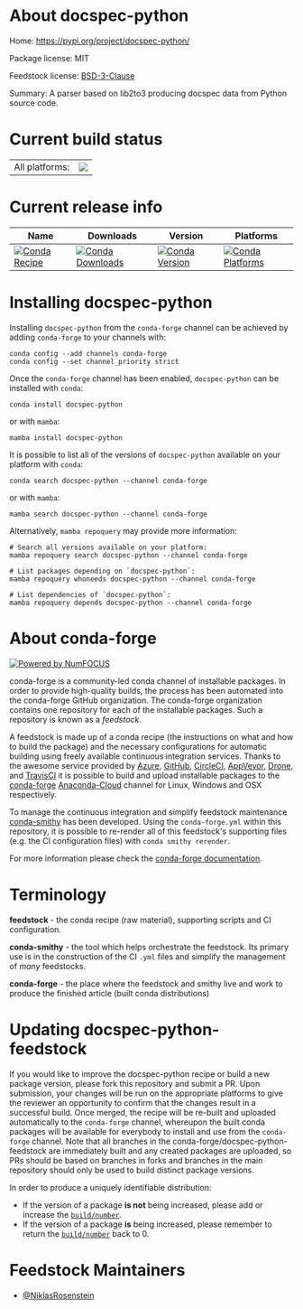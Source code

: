 About docspec-python
====================

Home: https://pypi.org/project/docspec-python/

Package license: MIT

Feedstock license: [BSD-3-Clause](https://github.com/conda-forge/docspec-python-feedstock/blob/main/LICENSE.txt)

Summary: A parser based on lib2to3 producing docspec data from Python source code.

Current build status
====================


<table><tr><td>All platforms:</td>
    <td>
      <a href="https://dev.azure.com/conda-forge/feedstock-builds/_build/latest?definitionId=13600&branchName=main">
        <img src="https://dev.azure.com/conda-forge/feedstock-builds/_apis/build/status/docspec-python-feedstock?branchName=main">
      </a>
    </td>
  </tr>
</table>

Current release info
====================

| Name | Downloads | Version | Platforms |
| --- | --- | --- | --- |
| [![Conda Recipe](https://img.shields.io/badge/recipe-docspec--python-green.svg)](https://anaconda.org/conda-forge/docspec-python) | [![Conda Downloads](https://img.shields.io/conda/dn/conda-forge/docspec-python.svg)](https://anaconda.org/conda-forge/docspec-python) | [![Conda Version](https://img.shields.io/conda/vn/conda-forge/docspec-python.svg)](https://anaconda.org/conda-forge/docspec-python) | [![Conda Platforms](https://img.shields.io/conda/pn/conda-forge/docspec-python.svg)](https://anaconda.org/conda-forge/docspec-python) |

Installing docspec-python
=========================

Installing `docspec-python` from the `conda-forge` channel can be achieved by adding `conda-forge` to your channels with:

```
conda config --add channels conda-forge
conda config --set channel_priority strict
```

Once the `conda-forge` channel has been enabled, `docspec-python` can be installed with `conda`:

```
conda install docspec-python
```

or with `mamba`:

```
mamba install docspec-python
```

It is possible to list all of the versions of `docspec-python` available on your platform with `conda`:

```
conda search docspec-python --channel conda-forge
```

or with `mamba`:

```
mamba search docspec-python --channel conda-forge
```

Alternatively, `mamba repoquery` may provide more information:

```
# Search all versions available on your platform:
mamba repoquery search docspec-python --channel conda-forge

# List packages depending on `docspec-python`:
mamba repoquery whoneeds docspec-python --channel conda-forge

# List dependencies of `docspec-python`:
mamba repoquery depends docspec-python --channel conda-forge
```


About conda-forge
=================

[![Powered by
NumFOCUS](https://img.shields.io/badge/powered%20by-NumFOCUS-orange.svg?style=flat&colorA=E1523D&colorB=007D8A)](https://numfocus.org)

conda-forge is a community-led conda channel of installable packages.
In order to provide high-quality builds, the process has been automated into the
conda-forge GitHub organization. The conda-forge organization contains one repository
for each of the installable packages. Such a repository is known as a *feedstock*.

A feedstock is made up of a conda recipe (the instructions on what and how to build
the package) and the necessary configurations for automatic building using freely
available continuous integration services. Thanks to the awesome service provided by
[Azure](https://azure.microsoft.com/en-us/services/devops/), [GitHub](https://github.com/),
[CircleCI](https://circleci.com/), [AppVeyor](https://www.appveyor.com/),
[Drone](https://cloud.drone.io/welcome), and [TravisCI](https://travis-ci.com/)
it is possible to build and upload installable packages to the
[conda-forge](https://anaconda.org/conda-forge) [Anaconda-Cloud](https://anaconda.org/)
channel for Linux, Windows and OSX respectively.

To manage the continuous integration and simplify feedstock maintenance
[conda-smithy](https://github.com/conda-forge/conda-smithy) has been developed.
Using the ``conda-forge.yml`` within this repository, it is possible to re-render all of
this feedstock's supporting files (e.g. the CI configuration files) with ``conda smithy rerender``.

For more information please check the [conda-forge documentation](https://conda-forge.org/docs/).

Terminology
===========

**feedstock** - the conda recipe (raw material), supporting scripts and CI configuration.

**conda-smithy** - the tool which helps orchestrate the feedstock.
                   Its primary use is in the construction of the CI ``.yml`` files
                   and simplify the management of *many* feedstocks.

**conda-forge** - the place where the feedstock and smithy live and work to
                  produce the finished article (built conda distributions)


Updating docspec-python-feedstock
=================================

If you would like to improve the docspec-python recipe or build a new
package version, please fork this repository and submit a PR. Upon submission,
your changes will be run on the appropriate platforms to give the reviewer an
opportunity to confirm that the changes result in a successful build. Once
merged, the recipe will be re-built and uploaded automatically to the
`conda-forge` channel, whereupon the built conda packages will be available for
everybody to install and use from the `conda-forge` channel.
Note that all branches in the conda-forge/docspec-python-feedstock are
immediately built and any created packages are uploaded, so PRs should be based
on branches in forks and branches in the main repository should only be used to
build distinct package versions.

In order to produce a uniquely identifiable distribution:
 * If the version of a package **is not** being increased, please add or increase
   the [``build/number``](https://docs.conda.io/projects/conda-build/en/latest/resources/define-metadata.html#build-number-and-string).
 * If the version of a package **is** being increased, please remember to return
   the [``build/number``](https://docs.conda.io/projects/conda-build/en/latest/resources/define-metadata.html#build-number-and-string)
   back to 0.

Feedstock Maintainers
=====================

* [@NiklasRosenstein](https://github.com/NiklasRosenstein/)

